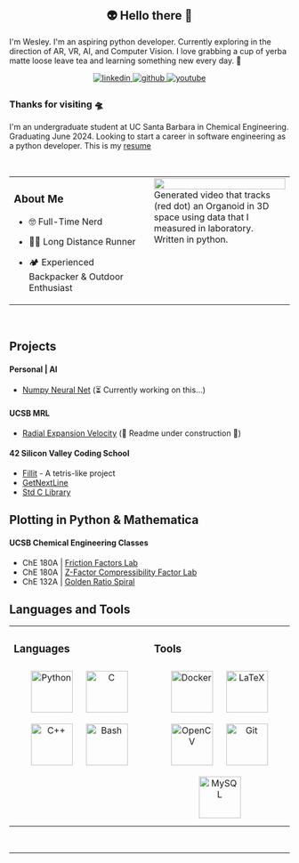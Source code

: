 ## <div align="center">👽 Hello there 🖖
I'm Wesley. I'm an aspiring python developer. Currently exploring in the direction of AR, VR, AI, and Computer Vision. I love grabbing a cup of yerba matte loose leave tea and learning something new every day. 🍵</div>  
  

<div align="center">
<a href="https://linkedin.com/in/wesleyZero" target="_blank">
<img src=https://img.shields.io/badge/linkedin-%231E77B5.svg?&style=for-the-badge&logo=linkedin&logoColor=white alt=linkedin style="margin-bottom: 5px;" />
</a>
<a href="https://github.com/WesleyZero" target="_blank">
<img src=https://img.shields.io/badge/github-%2324292e.svg?&style=for-the-badge&logo=github&logoColor=white alt=github style="margin-bottom: 5px;" />
</a>
<a href="https://www.youtube.com/user/@Wesley_Zero" target="_blank">
<img src=https://img.shields.io/badge/youtube-%23EE4831.svg?&style=for-the-badge&logo=youtube&logoColor=white alt=youtube style="margin-bottom: 5px;" />
</a>  
</div>  
  



### Thanks for visiting 🛸  
I'm an undergraduate student at UC Santa Barbara in Chemical Engineering. Graduating June 2024. Looking to start a career in software engineering as a python developer. This is my [resume](https://github.com/wesleyZero/wesleyZero/blob/main/JohansonWesley_ResumeV3.pdf)
  

<br/>  
<table><tr><td valign="top" width="50%">
 
### About Me  
  
- 🤓 Full-Time Nerd  
  
- 🏃‍♂️ Long Distance Runner  
  
- 🏕️ Experienced Backpacker & Outdoor Enthusiast  
  
</td><td valign="top" width="50%">
<img src="https://raw.githubusercontent.com/wesleyZero/wesleyZero/main/series04_preprocessing_automated_04_keypoints.gif" align="left" style="width: 100%" />  
Generated video that tracks (red dot) an Organoid in 3D space using data that I measured in laboratory. Written in python.  
</td></tr></table>  
<br/>  

## Projects
#### Personal | AI
- [Numpy Neural Net](https://github.com/wesleyZero/numpy_neural_net) (⏳ Currently working on this...)
#### UCSB MRL
- [Radial Expansion Velocity](https://github.com/wesleyZero/Radial_Expansion_Velocity_UCSB-MRL) (🚧 Readme under construction 🔨)
#### 42 Silicon Valley Coding School
- [Fillit](https://github.com/wesleyZero/fillit_42SiliconValley) - A tetris-like project
- [GetNextLine](https://github.com/wesleyZero/Get_Next_Line_42SiliconValley)
- [Std C Library](https://github.com/wesleyZero/Std_C_Library_42SiliconValley)
## Plotting in Python & Mathematica 
#### UCSB Chemical Engineering Classes
- ChE 180A | [Friction Factors Lab](https://github.com/wesleyZero/FrictionFactors_UCSB-ChE)
- ChE 180A | [Z-Factor Compressibility Factor Lab](https://github.com/wesleyZero/Z_Factors_UCSB-ChE)
- ChE 132A | [Golden Ratio Spiral](https://github.com/wesleyZero/GoldenRatio_Mathematica_UCSB-ChE)

## Languages and Tools  
<table><tr><td valign="top" width="50%">

  ### Languages  
<div align="center">  
<a href="https://www.python.org/" target="_blank"><img style="margin: 10px" src="https://profilinator.rishav.dev/skills-assets/python-original.svg" alt="Python" height="75" /></a>  
<a href="https://www.cprogramming.com/" target="_blank"><img style="margin: 10px" src="https://profilinator.rishav.dev/skills-assets/c-original.svg" alt="C" height="75" /></a>  
<a href="https://www.cplusplus.com/" target="_blank"><img style="margin: 10px" src="https://profilinator.rishav.dev/skills-assets/cplusplus-original.svg" alt="C++" height="75" /></a>  
<a href="https://www.gnu.org/software/bash/" target="_blank"><img style="margin: 10px" src="https://profilinator.rishav.dev/skills-assets/gnu_bash-icon.svg" alt="Bash" height="75" /></a>  
</div>
</td><td valign="top" width="50%">



### Tools  
<div align="center">  
<a href="https://www.docker.com/" target="_blank"><img style="margin: 10px" src="https://profilinator.rishav.dev/skills-assets/docker-original-wordmark.svg" alt="Docker" height="75" /></a>  
<a href="https://www.latex-project.org/" target="_blank"><img style="margin: 10px" src="https://profilinator.rishav.dev/skills-assets/latex.png" alt="LaTeX" height="75" /></a>  
<a href="https://opencv.org/" target="_blank"><img style="margin: 10px" src="https://profilinator.rishav.dev/skills-assets/opencv-icon.svg" alt="OpenCV" height="75" /></a>  
<a href="https://github.com/" target="_blank"><img style="margin: 10px" src="https://profilinator.rishav.dev/skills-assets/git-scm-icon.svg" alt="Git" height="75" /></a>  
<a href="https://www.mysql.com/" target="_blank"><img style="margin: 10px" src="https://profilinator.rishav.dev/skills-assets/mysql-original-wordmark.svg" alt="MySQL" height="75" /></a>  
</div>

</td></tr></table>
<br />

----
